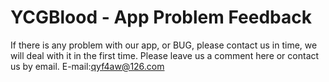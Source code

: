 # YCGBlood - App Problem Feedback
If there is any problem with our app, or BUG, please contact us in time, we will deal with it in the first time. Please leave us a comment here or contact us by email.
E-mail:qyf4aw@126.com
